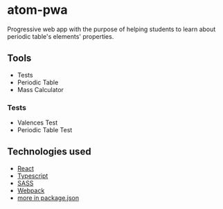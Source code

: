 # atom-pwa
Progressive web app with the purpose of helping students to learn about periodic table's elements' properties.

## Tools
* Tests
* Periodic Table
* Mass Calculator

### Tests
* Valences Test
* Periodic Table Test

## Technologies used
* [React](https://reactjs.org/)
* [Typescript](https://www.typescriptlang.org/)
* [SASS](https://sass-lang.com/)
* [Webpack](https://webpack.js.org/)
* [more in package.json](https://github.com/HorusGoul/atom-pwa/blob/master/package.json)
